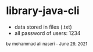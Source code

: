 # library-java-cli
* data stored in files (.txt)
* all password of users: 1234

<sub> by mohammad ali naseri - June 29, 2021 </sub>
